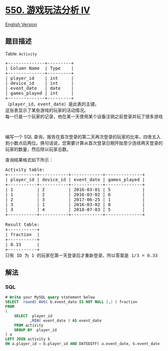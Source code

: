 # [550. 游戏玩法分析 IV](https://leetcode.cn/problems/game-play-analysis-iv)

[English Version](/solution/0500-0599/0550.Game%20Play%20Analysis%20IV/README_EN.md)

## 题目描述

<!-- 这里写题目描述 -->

<p>Table:&nbsp;<code>Activity</code></p>

<pre>+--------------+---------+
| Column Name  | Type    |
+--------------+---------+
| player_id    | int     |
| device_id    | int     |
| event_date   | date    |
| games_played | int     |
+--------------+---------+
（player_id，event_date）是此表的主键。
这张表显示了某些游戏的玩家的活动情况。
每一行是一个玩家的记录，他在某一天使用某个设备注销之前登录并玩了很多游戏（可能是 0）。
</pre>

<p>&nbsp;</p>

<p>编写一个 SQL 查询，报告在首次登录的第二天再次登录的玩家的比率，四舍五入到小数点后两位。换句话说，您需要计算从首次登录日期开始至少连续两天登录的玩家的数量，然后除以玩家总数。</p>

<p>查询结果格式如下所示：</p>

<pre>Activity table:
+-----------+-----------+------------+--------------+
| player_id | device_id | event_date | games_played |
+-----------+-----------+------------+--------------+
| 1         | 2         | 2016-03-01 | 5            |
| 1         | 2         | 2016-03-02 | 6            |
| 2         | 3         | 2017-06-25 | 1            |
| 3         | 1         | 2016-03-02 | 0            |
| 3         | 4         | 2018-07-03 | 5            |
+-----------+-----------+------------+--------------+

Result table:
+-----------+
| fraction  |
+-----------+
| 0.33      |
+-----------+
只有 ID 为 1 的玩家在第一天登录后才重新登录，所以答案是 1/3 = 0.33
</pre>

## 解法

<!-- 这里可写通用的实现逻辑 -->

<!-- tabs:start -->

### **SQL**

```sql
# Write your MySQL query statement below
SELECT  round( AVG( b.event_date IS NOT NULL ),2 ) fraction
FROM
(
	SELECT  player_id
	       ,MIN( event_date ) AS event_date
	FROM activity
	GROUP BY  player_id
) a
LEFT JOIN activity b
ON a.player_id = b.player_id AND DATEDIFF( a.event_date, b.event_date ) = -1
```

<!-- tabs:end -->

